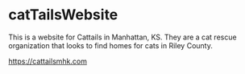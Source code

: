 # catTailsWebsite

This is a website for Cattails in Manhattan, KS. They are a cat rescue organization that looks to find homes for cats in Riley County.

<a href="https://cattailsmhk.com">https://cattailsmhk.com</a>
